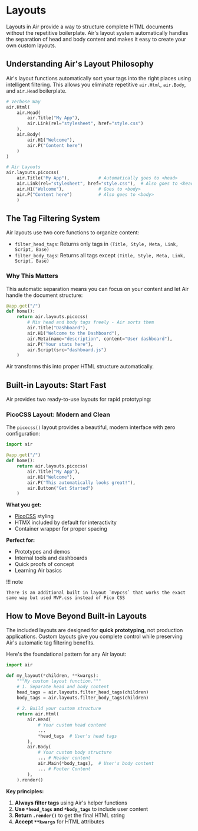 # Layouts

Layouts in Air provide a way to structure complete HTML documents without the repetitive boilerplate. Air's layout system automatically handles the separation of head and body content and makes it easy to create your own custom layouts.

## Understanding Air's Layout Philosophy

Air's layout functions automatically sort your tags into the right places using intelligent filtering.  This allows you eliminate repetitive `air.Html`, `air.Body`, and `air.Head` boilerplate.

```python
# Verbose Way
air.Html(
    air.Head(
        air.Title("My App"),
        air.Link(rel="stylesheet", href="style.css")
    ),
    air.Body(
        air.H1("Welcome"),
        air.P("Content here")
    )
)

# Air Layouts
air.layouts.picocss(
    air.Title("My App"),           # Automatically goes to <head>
    air.Link(rel="stylesheet", href="style.css"),  # Also goes to <head>
    air.H1("Welcome"),             # Goes to <body>
    air.P("Content here")          # Also goes to <body>
    )
```

## The Tag Filtering System

Air layouts use two core functions to organize content:

- `filter_head_tags`: Returns only tags in `(Title, Style, Meta, Link, Script, Base)`
- `filter_body_tags`: Returns all tags except `(Title, Style, Meta, Link, Script, Base)`

### Why This Matters

This automatic separation means you can focus on your content and let Air handle the document structure:

```python
@app.get("/")
def home():
    return air.layouts.picocss(
        # Mix head and body tags freely - Air sorts them
        air.Title("Dashboard"),
        air.H1("Welcome to the Dashboard"),
        air.Meta(name="description", content="User dashboard"),
        air.P("Your stats here"),
        air.Script(src="dashboard.js")
    )
```

Air transforms this into proper HTML structure automatically.

## Built-in Layouts: Start Fast

Air provides two ready-to-use layouts for rapid prototyping:

### PicoCSS Layout: Modern and Clean

The `picocss()` layout provides a beautiful, modern interface with zero configuration:

```python
import air

@app.get("/")
def home():
    return air.layouts.picocss(
        air.Title("My App"),
        air.H1("Welcome"),
        air.P("This automatically looks great!"),
        air.Button("Get Started")
    )
```

**What you get:**
- [PicoCSS](https://picocss.com/) styling
- HTMX included by default for interactivity
- Container wrapper for proper spacing

**Perfect for:**
- Prototypes and demos
- Internal tools and dashboards
- Quick proofs of concept
- Learning Air basics

!!! note

    There is an additional built in layout `mvpcss` that works the exact same way but used MVP.css instead of Pico CSS

## How to Move Beyond Built-in Layouts

The included layouts are designed for **quick prototyping**, not production applications.  Custom layouts give you complete control while preserving Air's automatic tag filtering benefits.

Here's the foundational pattern for any Air layout:

```python
import air

def my_layout(*children, **kwargs):
    """My custom layout function."""
    # 1. Separate head and body content
    head_tags = air.layouts.filter_head_tags(children)
    body_tags = air.layouts.filter_body_tags(children)
    
    # 2. Build your custom structure
    return air.Html(
        air.Head(
            # Your custom head content
            ...
            *head_tags  # User's head tags
        ),
        air.Body(
            # Your custom body structure
            ... # Header content
            air.Main(*body_tags),  # User's body content
            ... # Footer Content
        ),
    ).render()
```

**Key principles:**
1. **Always filter tags** using Air's helper functions
2. **Use `*head_tags` and `*body_tags`** to include user content
3. **Return `.render()`** to get the final HTML string
4. **Accept `**kwargs`** for HTML attributes